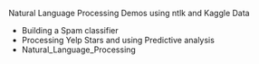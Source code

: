 Natural Language Processing Demos using ntlk and Kaggle Data  
- Building a Spam classifier
- Processing Yelp Stars and using Predictive analysis
- Natural_Language_Processing
